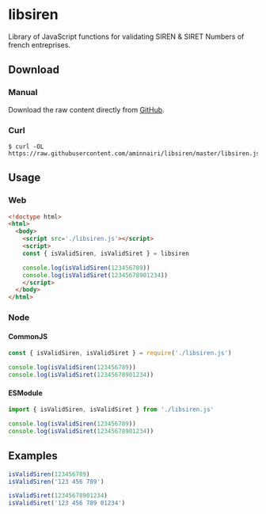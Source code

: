 # libsiren

Library of JavaScript functions for validating SIREN & SIRET Numbers of french entreprises.

## Download

### Manual

Download the raw content directly from [GitHub](https://raw.githubusercontent.com/aminnairi/libsiren/master/libsiren.js).

### Curl

```shell
$ curl -OL https://raw.githubusercontent.com/aminnairi/libsiren/master/libsiren.js
```

## Usage

### Web

```html
<!doctype html>
<html>
  <body>
    <script src='./libsiren.js'></script>
    <script>
    const { isValidSiren, isValidSiret } = libsiren

    console.log(isValidSiren(123456789))
    console.log(isValidSiret(12345678901234))
    </script>
  </body>
</html>
```

### Node

#### CommonJS

```javascript
const { isValidSiren, isValidSiret } = require('./libsiren.js')

console.log(isValidSiren(123456789))
console.log(isValidSiret(12345678901234))
```

#### ESModule

```javascript
import { isValidSiren, isValidSiret } from './libsiren.js'

console.log(isValidSiren(123456789))
console.log(isValidSiret(12345678901234))
```

## Examples

```javascript
isValidSiren(123456789)
isValidSiren('123 456 789')

isValidSiret(12345678901234)
isValidSiret('123 456 789 01234')
```